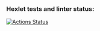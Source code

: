 ### Hexlet tests and linter status:
[![Actions Status](https://github.com/Rooflame/frontend-project-lvl1/workflows/hexlet-check/badge.svg)](https://github.com/Rooflame/frontend-project-lvl1/actions)